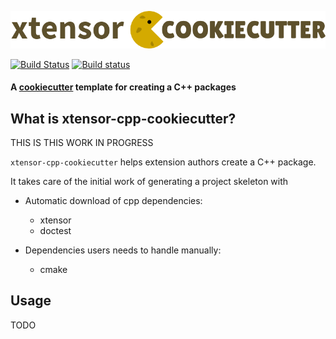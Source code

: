 ![cookicutter-logo](./cookiecutter.png)



[![Build Status](https://travis-ci.org/DerThorsten/xtensor-cpp-cookiecutter.svg?branch=master)](https://travis-ci.org/DerThorsten/xtensor-cpp-cookiecutter)
[![Build status](https://ci.appveyor.com/api/projects/status/hqaaw6wpwr86yv5v/branch/master?svg=true)](https://ci.appveyor.com/project/DerThorsten/xtensor-cpp-cookiecutter/branch/master)




#### A [cookiecutter](https://github.com/audreyr/cookiecutter) template for creating a C++ packages 

## What is xtensor-cpp-cookiecutter?

THIS IS THIS WORK IN PROGRESS

`xtensor-cpp-cookiecutter` helps extension authors create a C++ package.

It takes care of the initial work of generating a project skeleton with


- Automatic download of cpp dependencies:
    - xtensor
    - doctest


- Dependencies users needs to handle manually:
    - cmake

## Usage


TODO